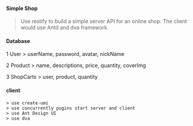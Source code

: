 #### Simple Shop

>Use restify to build a simple server API for an online shop. The client would use Antd and dva framework.

#### Database

1 User
    > userName, password, avatar, nickName
    
2 Product
    > name, descriptions, price, quantity, coverImg
   
3 ShopCarts
    > user, product, quantity 
    
#### client
    > use create-umi
    > use concurrently pugins start server and client 
    > use Ant Design UI
    > use dva
